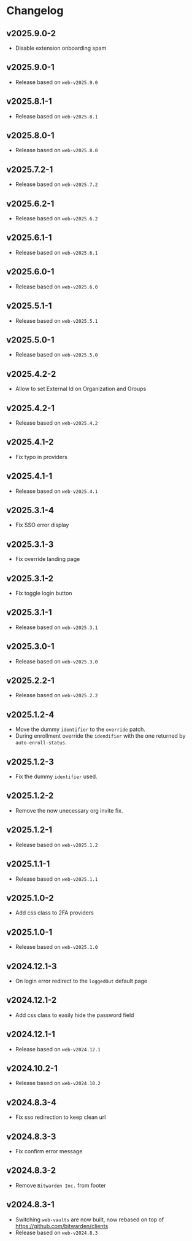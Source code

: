 # Changelog

## v2025.9.0-2

- Disable extension onboarding spam

## v2025.9.0-1

- Release based on `web-v2025.9.0`

## v2025.8.1-1

- Release based on `web-v2025.8.1`

## v2025.8.0-1

- Release based on `web-v2025.8.0`

## v2025.7.2-1

- Release based on `web-v2025.7.2`

## v2025.6.2-1

- Release based on `web-v2025.6.2`

## v2025.6.1-1

- Release based on `web-v2025.6.1`

## v2025.6.0-1

- Release based on `web-v2025.6.0`

## v2025.5.1-1

- Release based on `web-v2025.5.1`

## v2025.5.0-1

- Release based on `web-v2025.5.0`

## v2025.4.2-2

- Allow to set External Id on Organization and Groups

## v2025.4.2-1

- Release based on `web-v2025.4.2`

## v2025.4.1-2

- Fix typo in providers

## v2025.4.1-1

- Release based on `web-v2025.4.1`

## v2025.3.1-4

- Fix SSO error display

## v2025.3.1-3

- Fix override landing page

## v2025.3.1-2

- Fix toggle login button

## v2025.3.1-1

- Release based on `web-v2025.3.1`

## v2025.3.0-1

- Release based on `web-v2025.3.0`

## v2025.2.2-1

- Release based on `web-v2025.2.2`

## v2025.1.2-4

- Move the dummy `identifier` to the `override` patch.
- During enrollment override the `idendifier` with the one returned by `auto-enroll-status`.

## v2025.1.2-3

- Fix the dummy `identifier` used.

## v2025.1.2-2

- Remove the now unecessary org invite fix.

## v2025.1.2-1

- Release based on `web-v2025.1.2`

## v2025.1.1-1

- Release based on `web-v2025.1.1`

## v2025.1.0-2

- Add css class to 2FA providers

## v2025.1.0-1

- Release based on `web-v2025.1.0`

## v2024.12.1-3

- On login error redirect to the `loggedOut` default page

## v2024.12.1-2

- Add css class to easily hide the password field

## v2024.12.1-1

- Release based on `web-v2024.12.1`

## v2024.10.2-1

- Release based on `web-v2024.10.2`

## v2024.8.3-4

- Fix sso redirection to keep clean url

## v2024.8.3-3

- Fix confirm error message

## v2024.8.3-2

- Remove `Bitwarden Inc.` from footer

## v2024.8.3-1

- Switching `web-vaults` are now built, now rebased on top of https://github.com/bitwarden/clients
- Release based on `web-v2024.8.3`
